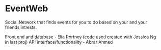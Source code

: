 EventWeb
========

Social Network that finds events for you to do based on your and your friends intrests.

Front end and database - Elia Portnoy (code used created with Jessica Ng in last proj)
API interface/functionality - Abrar Ahmed
